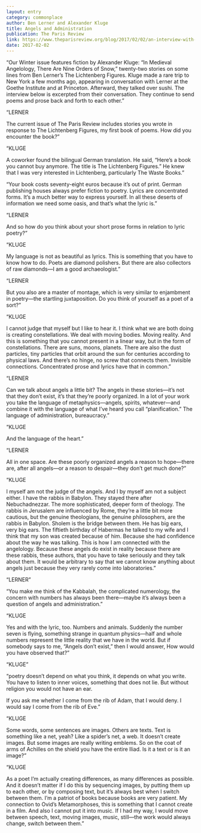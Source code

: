```yaml
---
layout: entry
category: commonplace
author: Ben Lerner and Alexander Kluge
title: Angels and Administration
publication: The Paris Review
link: https://www.theparisreview.org/blog/2017/02/02/an-interview-with-alexander-kluge/
date: 2017-02-02
---
```


“Our Winter issue features fiction by Alexander Kluge: “In Medieval Angelology, There Are Nine Orders of Snow,” twenty-two stories on some lines from Ben Lerner’s The Lichtenberg Figures. Kluge made a rare trip to New York a few months ago, appearing in conversation with Lerner at the Goethe Institute and at Princeton. Afterward, they talked over sushi. The interview below is excerpted from their conversation. They continue to send poems and prose back and forth to each other.”

“LERNER

The current issue of The Paris Review includes stories you wrote in response to The Lichtenberg Figures, my first book of poems. How did you encounter the book?”

“KLUGE

A coworker found the bilingual German translation. He said, “Here’s a book you cannot buy anymore. The title is The Lichtenberg Figures.” He knew that I was very interested in Lichtenberg, particularly The Waste Books.”

“Your book costs seventy-eight euros because it’s out of print. German publishing houses always prefer fiction to poetry. Lyrics are concentrated forms. It’s a much better way to express yourself. In all these deserts of information we need some oasis, and that’s what the lyric is.”

“LERNER

And so how do you think about your short prose forms in relation to lyric poetry?”

“KLUGE

My language is not as beautiful as lyrics. This is something that you have to know how to do. Poets are diamond polishers. But there are also collectors of raw diamonds—I am a good archaeologist.”

“LERNER

But you also are a master of montage, which is very similar to enjambment in poetry—the startling juxtaposition. Do you think of yourself as a poet of a sort?”

“KLUGE

I cannot judge that myself but I like to hear it. I think what we are both doing is creating constellations. We deal with moving bodies. Moving reality. And this is something that you cannot present in a linear way, but in the form of constellations. There are suns, moons, planets. There are also the dust particles, tiny particles that orbit around the sun for centuries according to physical laws. And there’s no hinge, no screw that connects them. Invisible connections. Concentrated prose and lyrics have that in common.”

“LERNER

Can we talk about angels a little bit? The angels in these stories—it’s not that they don’t exist, it’s that they’re poorly organized. In a lot of your work you take the language of metaphysics—angels, spirits, whatever—and combine it with the language of what I’ve heard you call “planification.” The language of administration, bureaucracy.”

“KLUGE

And the language of the heart.”

“LERNER

All in one space. Are these poorly organized angels a reason to hope—there are, after all angels—or a reason to despair—they don’t get much done?”

“KLUGE

I myself am not the judge of the angels. And I by myself am not a subject either. I have the rabbis in Babylon. They stayed there after Nebuchadnezzar. The more sophisticated, deeper form of theology. The rabbis in Jerusalem are influenced by Rome, they’re a little bit more cautious, but the genuine theologians, the genuine philosophers, are the rabbis in Babylon. Sholem is the bridge between them. He has big ears, very big ears. The fiftieth birthday of Habermas he talked to my wife and I think that my son was created because of him. Because she had confidence about the way he was talking. This is how I am connected with the angelology. Because these angels do exist in reality because there are these rabbis, these authors, that you have to take seriously and they talk about them. It would be arbitrary to say that we cannot know anything about angels just because they very rarely come into laboratories.”

“LERNER”

“You make me think of the Kabbalah, the complicated numerology, the concern with numbers has always been there—maybe it’s always been a question of angels and administration.”

“KLUGE

Yes and with the lyric, too. Numbers and animals. Suddenly the number seven is flying, something strange in quantum physics—half and whole numbers represent the little reality that we have in the world. But if somebody says to me, “Angels don’t exist,” then I would answer, How would you have observed that?”

“KLUGE”

“poetry doesn’t depend on what you think, it depends on what you write. You have to listen to inner voices, something that does not lie. But without religion you would not have an ear.

If you ask me whether I come from the rib of Adam, that I would deny. I would say I come from the rib of Eve.”

“KLUGE

Some words, some sentences are images. Others are texts. Text is something like a net, yeah? Like a spider’s net, a web. It doesn’t create images. But some images are really writing emblems. So on the coat of arms of Achilles on the shield you have the entire Iliad. Is it a text or is it an image?”

“KLUGE

As a poet I’m actually creating differences, as many differences as possible. And it doesn’t matter if I do this by sequencing images, by putting them up to each other, or by composing text, but it’s always best when I switch between them. I’m a patriot of books because books are very patient. My connection to Ovid’s Metamorphoses, this is something that I cannot create in a film. And also I cannot put it into music. If I had my way, I would move between speech, text, moving images, music, still—the work would always change, switch between them.”
